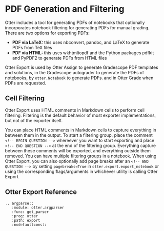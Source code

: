 # PDF Generation and Filtering

Otter includes a tool for generating PDFs of notebooks that optionally incorporates notebook filtering for generating PDFs for manual grading. There are two options for exporting PDFs:

* **PDF via LaTeX:** this uses nbconvert, pandoc, and LaTeX to generate PDFs from TeX files
* **PDF via HTML:** this uses wkhtmltopdf and the Python packages pdfkit and PyPDF2 to generate PDFs from HTML files

Otter Export is used by Otter Assign to generate Gradescope PDF templates and solutions, in the Gradescope autograder to generate the PDFs of notebooks, by `otter.Notebook` to generate PDFs. and in Otter Grade when PDFs are requested.

## Cell Filtering

Otter Export uses HTML comments in Markdown cells to perform cell filtering. Filtering is the default behavior of most exporter implementations, but not of the exporter itself.

You can place HTML comments in Markdown cells to capture everything in between them in the output. To start a filtering group, place the comment `<!-- BEGIN QUESTION -->` whereever you want to start exporting and place `<!-- END QUESTION -->` at the end of the filtering group. Everything capture between these comments will be exported, and everything outside them removed. You can have multiple filtering groups in a notebook. When using Otter Export, you can also optionally add page breaks after an `<!-- END QUESTION -->` by setting `pagebreaks=True` in `otter.export.export_notebook` or using the corresponding flags/arguments in whichever utility is calling Otter Export.

## Otter Export Reference

```eval_rst
.. argparse::
   :module: otter.argparser
   :func: get_parser
   :prog: otter
   :path: export
   :nodefaultconst:
```
